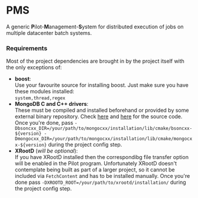 # PMS

A generic **P**ilot-**M**anagement-**S**ystem for distributed execution of jobs on multiple datacenter batch systems.

### Requirements
Most of the project dependencies are brought in by the project itself with the only exceptions of:
- **boost**:<br>Use your favourite source for installing boost. Just make sure you have these modules installed:<br>`system,thread,regex`
- **MongoDB C and C++ drivers**:<br>These must be compiled and installed beforehand or provided by some external binary repository. Check [here](https://github.com/mongodb/mongo-c-driver) and [here](https://github.com/mongodb/mongo-cxx-driver) for the source code.<br>Once you're done, pass `-Dbsoncxx_DIR=/your/path/to/mongocxx/installation/lib/cmake/bsoncxx-${version}
  -Dmongocxx_DIR=/your/path/to/mongocxx/installation/lib/cmake/mongocxx-${version}` during the project config step.
- **XRootD** (*will be optional*):<br>If you have XRootD installed then the correspondibg file transfer option will be enabled in the Pilot program. Unfortunately XRootD doesn't contemplate being built as part of a larger project, so it cannot be included via `FetchContent` and has to be installed manually. Once you're done pass `-DXROOTD_ROOT=/your/path/to/xrootd/installation/` during the project config step.